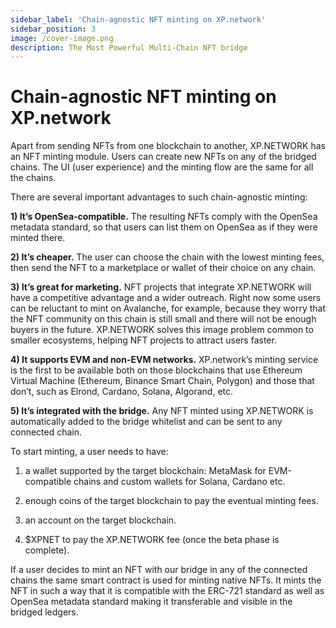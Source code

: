 ```yaml
---
sidebar_label: 'Chain-agnostic NFT minting on XP.network'
sidebar_position: 3
image: /cover-image.png
description: The Most Powerful Multi-Chain NFT bridge
---
```


# Chain-agnostic NFT minting on XP.network

Apart from sending NFTs from one blockchain to another, XP.NETWORK has an NFT minting module. Users can create new NFTs on any of the bridged chains. The UI (user experience) and the minting flow are the same for all the chains.

There are several important advantages to such chain-agnostic minting:

**1) It’s OpenSea-compatible.** The resulting NFTs comply with the OpenSea metadata standard, so that users can list them on OpenSea as if they were minted there.
   
**2) It’s cheaper.** The user can choose the chain with the lowest minting fees, then send the NFT to a marketplace or wallet of their choice on any chain.
   
**3) It’s great for marketing.** NFT projects that integrate XP.NETWORK will have a competitive advantage and a wider outreach. Right now some users can be reluctant to mint on Avalanche, for example, because they worry that the NFT community on this chain is still small and there will not be enough buyers in the future. XP.NETWORK solves this image problem common to smaller ecosystems, helping NFT projects to attract users faster.
   
**4) It supports EVM and non-EVM networks.** XP.network’s minting service is the first to be available both on those blockchains that use Ethereum Virtual Machine (Ethereum, Binance Smart Chain, Polygon) and those that don’t, such as Elrond, Cardano, Solana, Algorand, etc.
   
**5) It’s integrated with the bridge.** Any NFT minted using XP.NETWORK is automatically added to the bridge whitelist and can be sent to any connected chain.
   
To start minting, a user needs to have:

1) a wallet supported by the target blockchain: MetaMask for EVM-compatible chains and custom wallets for Solana, Cardano etc.

2) enough coins of the target blockchain to pay the eventual minting fees.
   
3) an account on the target blockchain.
   
4) $XPNET to pay the XP.NETWORK fee (once the beta phase is complete).
   
If a user decides to mint an NFT with our bridge in any of the connected chains the same smart contract is used for minting native NFTs. It mints the NFT in such a way that it is compatible with the ERC-721 standard as well as OpenSea metadata standard making it transferable and visible in the bridged ledgers.
